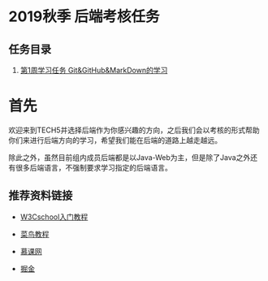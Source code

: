 # 2019秋季 后端考核任务

## 任务目录

1. [第1周学习任务 Git&GitHub&MarkDown的学习](./task-01/README.md)

# 首先

欢迎来到TECH5并选择后端作为你感兴趣的方向，之后我们会以考核的形式帮助你们来进行后端方向的学习，希望我们能在后端的道路上越走越远。

除此之外，虽然目前组内成员后端都是以Java-Web为主，但是除了Java之外还有很多后端语言，不强制要求学习指定的后端语言。

## 推荐资料链接

+ [ W3Cschool入门教程](https://developer.mozilla.org/zh-CN/)

+ [菜鸟教程](https://www.runoob.com/)

+ [慕课网](https://www.imooc.com/)

+ [掘金](https://juejin.im/)
